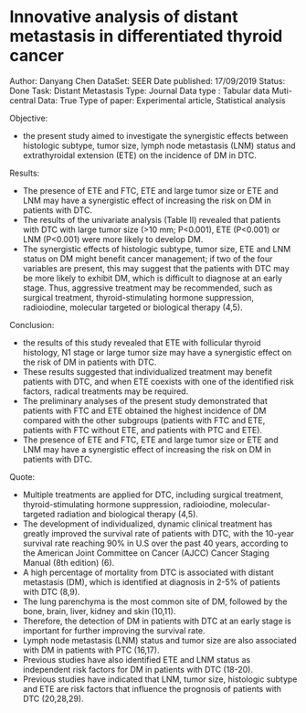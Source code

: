 # Innovative analysis of distant metastasis in differentiated thyroid cancer

Author: Danyang Chen 
DataSet: SEER
Date published: 17/09/2019
Status: Done
Task: Distant Metastasis
Type: Journal
Data type : Tabular  data
Muti-central Data: True
Type of paper: Experimental article, Statistical analysis

Objective:

- the present study aimed to investigate the synergistic effects between histologic subtype, tumor size, lymph node metastasis (LNM) status and extrathyroidal extension (ETE) on the incidence of DM in DTC.

Results:

- The presence of ETE and FTC, ETE and large tumor size or ETE and LNM may have a synergistic effect of increasing the risk on DM in patients with DTC.
- The results of the univariate analysis (Table II) revealed that patients with DTC with large tumor size (>10 mm; P<0.001), ETE (P<0.001) or LNM (P<0.001) were more likely to develop DM.
- The synergistic effects of histologic subtype, tumor size, ETE and LNM status on DM might benefit cancer  management; if two of the four variables are present, this may suggest that the patients with DTC may be more likely to exhibit DM, which is difficult to diagnose at an early stage. Thus, aggressive treatment may be recommended, such as surgical treatment, thyroid-stimulating hormone suppression, radioiodine, molecular targeted or biological therapy (4,5).

Conclusion:

- the results of this study revealed that ETE with follicular thyroid histology, N1 stage or large tumor size may have a synergistic effect on the risk of DM in patients with DTC.
- These results suggested that individualized treatment may benefit patients with DTC, and when ETE coexists with one of the identified risk factors, radical treatments may be required.
- The preliminary analyses of the present study demonstrated that patients with FTC and ETE obtained the highest incidence of DM compared with the other subgroups (patients with
FTC and ETE, patients with FTC without ETE, and patients with PTC and ETE).
- The presence of ETE and FTC, ETE and large tumor size or ETE and LNM may have
a synergistic effect of increasing the risk on DM in patients with DTC.

Quote:

- Multiple treatments are applied for DTC, including surgical treatment, thyroid-stimulating hormone suppression, radioiodine, molecular-targeted radiation and biological therapy (4,5).
- The development of individualized, dynamic clinical treatment has greatly improved the survival rate of patients with DTC, with the 10-year survival rate reaching 90% in U.S over the past 40 years, according to the American Joint Committee on Cancer (AJCC) Cancer Staging Manual (8th edition) (6).
- A high percentage of mortality from DTC is associated with distant metastasis (DM), which is identified at diagnosis in 2-5% of patients with DTC (8,9).
- The lung parenchyma is the most common site of DM, followed by the bone, brain, liver, kidney and skin (10,11).
- Therefore, the detection of DM in patients with DTC at an early stage is important for further improving the survival rate.
- Lymph node metastasis (LNM) status and tumor size are also associated with DM in patients with PTC (16,17).
- Previous studies have also identified ETE and LNM status as independent risk factors for DM in patients with DTC (18-20).
- Previous studies have indicated that LNM, tumor size, histologic subtype and ETE are risk factors that influence the prognosis of patients with DTC (20,28,29).